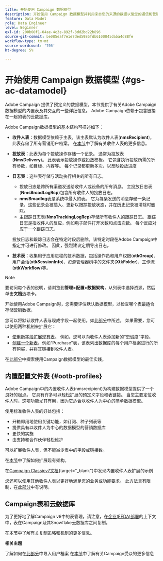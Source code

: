 ```yaml
---
title: 开始使用 Campaign 数据模型
description: 开始使用 Campaign 数据模型并利用来自您的来源的数据以使您的通信和营销输出受益。
feature: Data Model
role: Data Engineer
level: Beginner
exl-id: 200b60f1-04ae-4c3e-892f-3dd2bd22b896
source-git-commit: be085eaf7e1e7ded5986fdb6100045daba4d88fe
workflow-type: tm+mt
source-wordcount: '706'
ht-degree: 5%

---
```


# 开始使用 Campaign 数据模型 {#gs-ac-datamodel}

Adobe Campaign 提供了预定义的数据模型。本节提供了有关Adobe Campaign数据模型的内置表及其交互的一些详细信息。 Adobe Campaign依赖于包含链接在一起的表的云数据库。

Adobe Campaign数据模型的基本结构可描述如下：

* **收件人表**：数据模型依赖于主表，该主表默认为收件人表(**nmsRecipient**)。 此表存储了所有营销用户档案。 在[本节](#ootb-profiles)中了解有关收件人表的更多信息。

* **投放表**：此表为每个投放操作存储一个记录。 通常为投放表(**NmsDelivery**)。 此表表示投放操作或投放模板。 它包含执行投放所需的所有参数，如目标、内容等。 每个记录都更新多次，以反映投放进度

* **日志表**：这些表存储与活动执行相关的所有日志。

   * 投放日志是跨所有渠道发送给收件人或设备的所有消息。 主投放日志表(**NmsBroadLogRcp**)包含所有收件人的投放日志。
   * **nmsBroadlog**&#x200B;表是系统中最大的表。 它为每条发送的消息存储一条记录，这些记录会被插入、更新以跟踪投放状态，并在历史记录被清除时删除。
   * 主跟踪日志表(**NmsTrackingLogRcp**)存储所有收件人的跟踪日志。 跟踪日志是指收件人的反应，例如电子邮件打开次数和点击次数。 每个反应对应于一个跟踪日志。

  投放日志和跟踪日志会在特定时段后删除，该特定时段在Adobe Campaign中指定并可进行修改。 因此，强烈建议定期导出日志。

* **技术表**：收集用于应用进程的技术数据，包括操作员和用户权限(**xtkGroup**)、用户会话(**xtkSessionInfo**)、资源管理器树中的文件夹(**XtkFolder**)、工作流(**xtkWorkflow**)等。

>[!NOTE]
>
>要访问每个表的说明，请浏览到&#x200B;**管理>配置>数据架构**，从列表中选择资源，然后单击&#x200B;**文档**&#x200B;选项卡。

开始使用Adobe Campaign时，您需要评估默认数据模型，以检查哪个表最适合存储营销数据。

您可以将默认收件人表与现成字段一起使用，如[此部分](#ootb-profiles)中所述。 如果需要，您可以使用两种机制来扩展它：

* [使用新字段扩展现有表](extend-schema.md)。 例如，您可以向收件人表添加新的“忠诚度”字段。
* [创建一个新表](create-schema.md)，例如“Purchase”表，该表列出数据库的每个用户档案进行的所有购买，并将其链接到收件人表。

在[此部分](datamodel-best-practices.md)中探索使用Campaign数据模型的最佳实践。

## 内置配置文件表 {#ootb-profiles}

Adobe Campaign中的内置收件人表(nmsrecipient)为构建数据模型提供了一个良好的起点。 它具有许多可以轻松扩展的预定义字段和表链接。 当您主要定位收件人时，这项功能尤其有用，因为它适合以收件人为中心的简单数据模型。

使用标准收件人表的好处包括：

* 开箱即用地使用关键功能，如订阅、种子列表等
* 提供具有以收件人为中心的数据模型的营销数据库
* 更快的实施
* 由支持和合作伙伴轻松维护

可以扩展收件人表，但不能减少表中的字段或链接数。

在[本节](extend-schema.md)中了解如何扩展现有架构。

在[Campaign Classicv7文档](https://experienceleague.adobe.com/docs/campaign-classic/using/configuring-campaign-classic/editing-schemas/examples-of-schemas-edition.html#extending-a-table){target="_blank"}中发现内置收件人表扩展的示例

您还可以使用其他收件人表以更好地满足您的业务或功能要求。 此方法具有限制，在[此部分](custom-recipient.md)中有说明。

## Campaign表和云数据库

为了更好地了解Campaign v8中的表管理，请注意，在[企业(FFDA)部署](../architecture/enterprise-deployment.md)的上下文中，表在Campaign及其Snowflake云数据库之间复制。

在[本节](../architecture/replication.md)中了解有关复制策略和机制的更多信息。

**相关主题**

了解如何在[此部分](../start/import.md)中导入用户档案
在[本节](../start/audiences.md)中了解有关Campaign受众的更多信息
